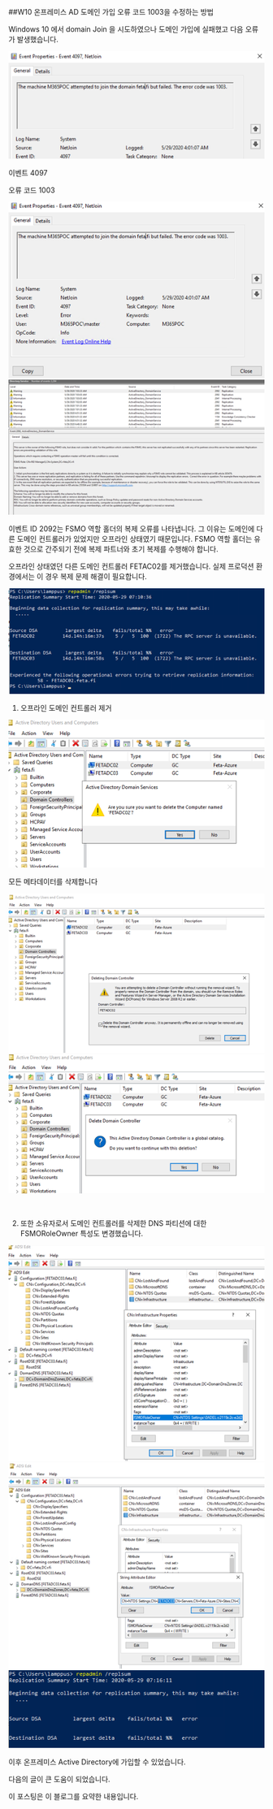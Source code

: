 ##W10 온프레미스 AD 도메인 가입 오류 코드 1003을 수정하는 방법


Windows 10 에서 domain Join 을 시도하였으나
도메인 가입에 실패했고 다음 오류가 발생했습니다.

![PostImages](/assets/PostImages/20241217_1.png)

이벤트 4097

오류 코드 1003

![PostImages](/assets/PostImages/20241217_2.png)
​![PostImages](/assets/PostImages/20241217_3.png)

이벤트 ID 2092는 FSMO 역할 홀더의 복제 오류를 나타냅니다. 그 이유는 도메인에 다른 도메인 컨트롤러가 있었지만 오프라인 상태였기 때문입니다. FSMO 역할 홀더는 유효한 것으로 간주되기 전에 복제 파트너와 초기 복제를 수행해야 합니다.

오프라인 상태였던 다른 도메인 컨트롤러  FETAC02를 제거했습니다. 실제 프로덕션 환경에서는 이 경우 복제 문제 해결이 필요합니다.

![PostImages](/assets/PostImages/20241217_4.png)

1. 오프라인 도메인 컨트롤러 제거

![PostImages](/assets/PostImages/20241217_5.png)

모든 메타데이터를 삭제합니다

![PostImages](/assets/PostImages/20241217_6.png)
![PostImages](/assets/PostImages/20241217_7.png)​

​

2. 또한 소유자로서 도메인 컨트롤러를 삭제한 DNS 파티션에 대한 FSMORoleOwner 특성도 변경했습니다.

![PostImages](/assets/PostImages/20241217_8.png)
​![PostImages](/assets/PostImages/20241217_9.png)
![PostImages](/assets/PostImages/20241217_10.png)

이후 온프레미스 Active Directory에 가입할 수 있었습니다.


다음의 글이 큰 도움이 되었습니다.

이 포스팅은 이 블로그를 요약한 내용입니다. 

